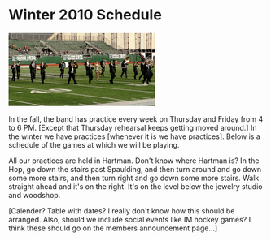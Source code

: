 Winter 2010 Schedule
====================

<p class="floatright"><img src="images/schedulepic.jpg" width="288" height="144"></p>
In the fall, the band has practice every week on Thursday and
Friday from 4 to 6 PM. [Except that Thursday rehearsal keeps
getting moved around.] In the winter we have practices [whenever
it is we have practices]. Below is a schedule of the games at
which we will be playing.

All our practices are held in Hartman. Don't know where Hartman
is? In the Hop, go down the stairs past Spaulding, and then turn around and go
down some more stairs, and then turn right and go down some more
stairs. Walk straight ahead and it's on the right. It's on the
level below the jewelry studio and woodshop.

[Calender? Table with dates? I really don't know how this should
be arranged. Also, should we include social events like IM hockey
games? I think these should go on the members announcement page...]